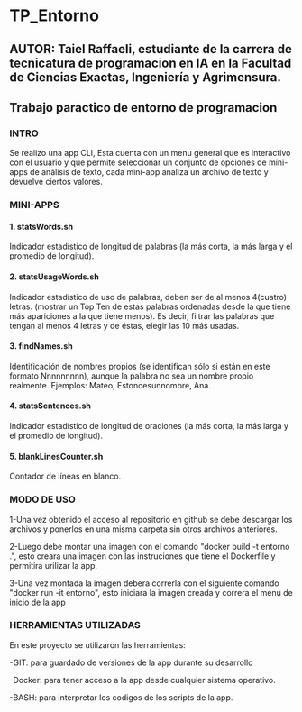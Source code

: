 # TP_Entorno
## AUTOR: Taiel Raffaeli, estudiante de la carrera de tecnicatura de programacion en IA en la Facultad de Ciencias Exactas, Ingeniería y Agrimensura.
## Trabajo paractico de entorno de programacion
### INTRO
Se realizo una app CLI, Esta cuenta con un menu general que es interactivo con el usuario y que permite seleccionar
un conjunto de opciones de mini-apps de análisis de texto, cada mini-app analiza un archivo de texto y devuelve 
ciertos valores.

### MINI-APPS
#### 1. statsWords.sh
Indicador estadístico de longitud de palabras (la más corta, la más larga y el
promedio de longitud).

#### 2. statsUsageWords.sh
Indicador estadístico de uso de palabras, deben ser de al menos 4(cuatro)
letras. (mostrar un Top Ten de estas palabras ordenadas desde la que tiene
más apariciones a la que tiene menos). Es decir, filtrar las palabras que
tengan al menos 4 letras y de éstas, elegir las 10 más usadas.

#### 3. findNames.sh
Identificación de nombres propios (se identifican sólo si están en este formato
Nnnnnnnnn), aunque la palabra no sea un nombre propio realmente.
Ejemplos: Mateo, Estonoesunnombre, Ana.

#### 4. statsSentences.sh
Indicador estadístico de longitud de oraciones (la más corta, la más larga y el
promedio de longitud).

#### 5. blankLinesCounter.sh
Contador de líneas en blanco.

### MODO DE USO 
1-Una vez obtenido el acceso al repositorio en github se debe descargar los archivos y ponerlos en una misma carpeta sin
otros archivos anteriores.

2-Luego debe montar una imagen con el comando "docker build -t entorno .", esto creara una imagen con las instruciones
que tiene el Dockerfile y permitira urilizar la app.

3-Una vez montada la imagen debera correrla con el siguiente comando "docker run -it entorno", esto iniciara la imagen
creada y correra el menu de inicio de la app

### HERRAMIENTAS UTILIZADAS
En este proyecto se utilizaron las herramientas:

-GIT: para guardado de versiones de la app durante su desarrollo

-Docker: para tener acceso a la app desde cualquier sistema operativo.

-BASH: para interpretar los codigos de los scripts de la app. 
